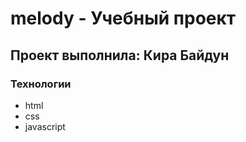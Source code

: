 # melody - Учебный проект
## Проект выполнила: Кира Байдун

### Технологии
- html
- css
- javascript
